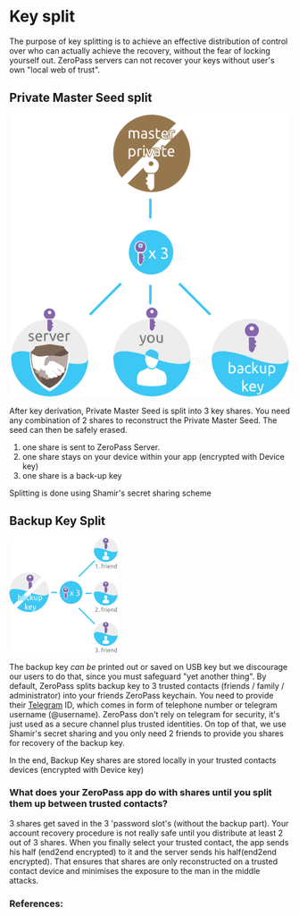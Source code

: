 # Key split

The purpose of key splitting is to achieve an effective distribution of control over who can actually achieve the recovery, without the fear of locking yourself out. ZeroPass servers can not recover your keys without user's own "local web of trust".

## Private Master Seed split

![](.gitbook/assets/masterprivatekeysplit.svg)

After key derivation, Private Master Seed is split into 3 key shares. You need any combination of 2 shares to reconstruct the Private Master Seed. The seed can then be safely erased.

1. one share is sent to ZeroPass Server.
2. one share stays on your device within your app \(encrypted with Device key\)
3. one share is a back-up key

Splitting is done using Shamir's secret sharing scheme 

## Backup Key Split

![](.gitbook/assets/backupkeysplit.svg)

The backup key _can be_ printed out or saved on USB key but we discourage our users to do that, since you must safeguard "yet another thing". By default, ZeroPass splits backup key to 3 trusted contacts \(friends / family / administrator\) into your friends ZeroPass keychain. You need to provide their [Telegram](https://telegram.org/) ID, which comes in form of telephone number or telegram username \(@username\). ZeroPass don't rely on telegram for security, it's just used as a secure channel plus trusted identities. On top of that, we use Shamir's secret sharing  and you only need 2 friends to provide you shares for recovery of the backup key.

In the end, Backup Key shares are stored locally in your trusted contacts devices \(encrypted with Device key\)

### What does your ZeroPass app do with shares until you split them up between trusted contacts?

3 shares get saved in the 3 'password slot's \(without the backup part\). Your account recovery procedure is not really safe until you distribute at least 2 out of 3 shares. When you finally select your trusted contact, the app sends his half \(end2end encrypted\) to it and the server sends his half\(end2end encrypted\). That ensures that shares are only reconstructed on a trusted contact device and minimises the exposure to the man in the middle attacks.

### References:

